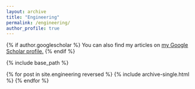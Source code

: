 ```yaml
---
layout: archive
title: "Engineering"
permalink: /engineering/
author_profile: true
---
```



{% if author.googlescholar %}
  You can also find my articles on <u><a href="{{author.googlescholar}}">my Google Scholar profile</a>.</u>
{% endif %}

{% include base_path %}

{% for post in site.engineering reversed %}
  {% include archive-single.html %}
{% endfor %}
